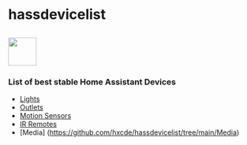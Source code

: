 # hassdevicelist
## <img src="https://user-images.githubusercontent.com/30338980/182615356-dc7939d6-634e-4f91-b0ba-ee5533332212.png" width="57" /> 
### List of best stable Home Assistant Devices
- [Lights](https://github.com/hxcde/hassdevicelist/tree/main/Light)
- [Outlets](https://github.com/hxcde/hassdevicelist/tree/main/Outlet)
- [Motion Sensors](https://github.com/hxcde/hassdevicelist/tree/main/Motion%20Sensor)
- [IR Remotes](https://github.com/hxcde/hassdevicelist/tree/main/IR%20Remote%20Controller)
- [Media] (https://github.com/hxcde/hassdevicelist/tree/main/Media)
